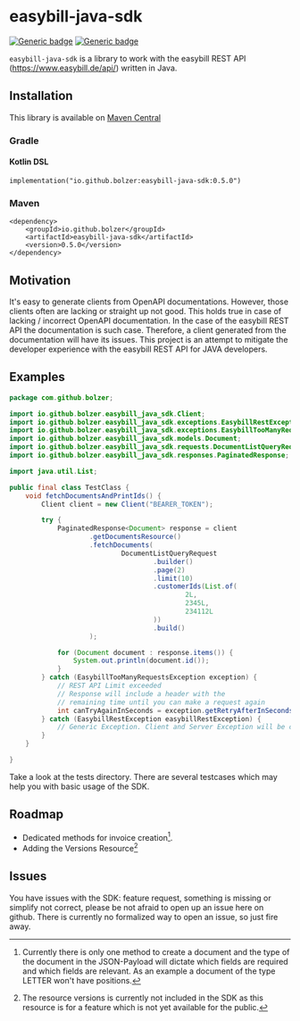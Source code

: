 # easybill-java-sdk
[![Generic badge](https://img.shields.io/badge/Version-0.5.0-important.svg)]()
[![Generic badge](https://img.shields.io/badge/JDK-17-important.svg)]()


`easybill-java-sdk` is a library to work with the easybill REST API (https://www.easybill.de/api/) written in Java.

## Installation
This library is available on [Maven Central](https://central.sonatype.com/artifact/io.github.bolzer/easybill-java-sdk)

### Gradle

#### Kotlin DSL 
```
implementation("io.github.bolzer:easybill-java-sdk:0.5.0")
```

### Maven
```
<dependency>
    <groupId>io.github.bolzer</groupId>
    <artifactId>easybill-java-sdk</artifactId>
    <version>0.5.0</version>
</dependency>
```

## Motivation
It's easy to generate clients from OpenAPI documentations. However, those clients often are lacking or straight up not good.
This holds true in case of lacking / incorrect OpenAPI documentation. In the case of the easybill REST API the documentation
is such case. Therefore, a client generated from the documentation will have its issues. This project is an attempt to mitigate
the developer experience with the easybill REST API for JAVA developers.

## Examples
```java
package com.github.bolzer;

import io.github.bolzer.easybill_java_sdk.Client;
import io.github.bolzer.easybill_java_sdk.exceptions.EasybillRestException;
import io.github.bolzer.easybill_java_sdk.exceptions.EasybillTooManyRequestsException;
import io.github.bolzer.easybill_java_sdk.models.Document;
import io.github.bolzer.easybill_java_sdk.requests.DocumentListQueryRequest;
import io.github.bolzer.easybill_java_sdk.responses.PaginatedResponse;

import java.util.List;

public final class TestClass {
    void fetchDocumentsAndPrintIds() {
        Client client = new Client("BEARER_TOKEN");

        try {
            PaginatedResponse<Document> response = client
                    .getDocumentsResource()
                    .fetchDocuments(
                            DocumentListQueryRequest
                                    .builder()
                                    .page(2)
                                    .limit(10)
                                    .customerIds(List.of(
                                            2L,
                                            2345L,
                                            234112L
                                    ))
                                    .build()
                    );

            for (Document document : response.items()) {
                System.out.println(document.id());
            }
        } catch (EasybillTooManyRequestsException exception) {
            // REST API Limit exceeded
            // Response will include a header with the 
            // remaining time until you can make a request again
            int canTryAgainInSeconds = exception.getRetryAfterInSeconds();
        } catch (EasybillRestException easybillRestException) {
            // Generic Exception. Client and Server Exception will be caught.
        }
    }

}
```

Take a look at the tests directory. There are several testcases which may help you with basic usage of
the SDK.

## Roadmap
- Dedicated methods for invoice creation[^1].
- Adding the Versions Resource[^2]

[^1]: Currently there is only one method to create a document and the type of the document in the JSON-Payload will dictate which fields are required and which fields are relevant. As an example a document of the type LETTER won't have positions. 
[^2]: The resource versions is currently not included in the SDK as this resource is for a feature which is not yet available for the public.

## Issues
You have issues with the SDK: feature request, something is missing or simplify not correct, please be not afraid
to open up an issue here on github. There is currently no formalized way to open an issue, so just fire 
away.